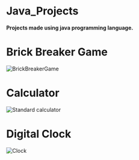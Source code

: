 # Java_Projects

**Projects made using java programming language.**

# Brick Breaker Game

![BrickBreakerGame](https://user-images.githubusercontent.com/108919262/182008726-9baadcef-3178-472c-8b38-3470ed0a840c.png)

# Calculator

![Standard calculator](https://user-images.githubusercontent.com/108919262/182018719-1fb64648-79fd-4137-a4c1-45cefd7c51ec.png)

# Digital Clock

![Clock](https://user-images.githubusercontent.com/108919262/183283333-ccb62898-a618-41bb-95f9-0d5e4420a583.png)




